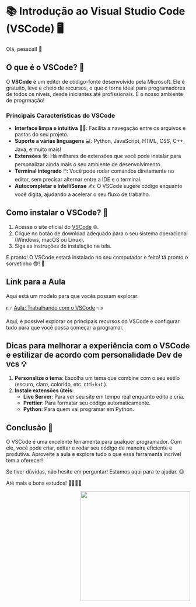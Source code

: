 # 📚 Introdução ao Visual Studio Code (VSCode) 🖥️

Olá, pessoal! 👋



## O que é o VSCode? 🤔

O **VSCode** é um editor de código-fonte desenvolvido pela Microsoft. Ele é gratuito, leve e cheio de recursos, o que o torna ideal para programadores de todos os níveis, desde iniciantes até profissionais. É o nosso ambiente de progrmação! 

### Principais Características do VSCode

- **Interface limpa e intuitiva** 🧑‍💻: Facilita a navegação entre os arquivos e pastas do seu projeto.
- **Suporte a várias linguagens** 💻: Python, JavaScript, HTML, CSS, C++, Java, e muito mais!
- **Extensões** 🛠️: Há milhares de extensões que você pode instalar para personalizar ainda mais o seu ambiente de desenvolvimento.
- **Terminal integrado** 🖱️: Você pode rodar comandos diretamente no editor, sem precisar alternar entre a IDE e o terminal.
- **Autocompletar e IntelliSense** ✍️: O VSCode sugere código enquanto você digita, ajudando a acelerar o seu fluxo de trabalho.

## Como instalar o VSCode? 🚀

1. Acesse o site oficial do [VSCode](https://code.visualstudio.com/) 🌐.
2. Clique no botão de download adequado para o seu sistema operacional (Windows, macOS ou Linux).
3. Siga as instruções de instalação na tela.

E pronto! O VSCode estará instalado no seu computador e feito! tá pronto o sorvetinho 😎! 🎉

## Link para a Aula 

Aqui está um modelo para que vocês possam explorar:

👉 [Aula: Trabalhando com o VSCode](https://www.canva.com/design/DAGraGCQl2A/dmOxaE7v_Vso0ivKQ6N-bg/edit?utm_content=DAGraGCQl2A&utm_campaign=designshare&utm_medium=link2&utm_source=sharebutton) 👈

Aqui, é possível explorar os principais recursos do VSCode e configurar tudo para que você possa começar a programar.

## Dicas para melhorar a experiência com o VSCode e estilizar de acordo com personalidade Dev de vcs 💡

1. **Personalize o tema**: Escolha um tema que combine com o seu estilo (escuro, claro, colorido, etc. ctrl+k+t ).
2. **Instale extensões úteis**:
   - **Live Server**: Para ver seu site em tempo real enquanto edita e cria.
   - **Prettier**: Para formatar seu código automaticamente.
   - **Python**: Para quem vai programar em Python.

## Conclusão 🚀

O VSCode é uma excelente ferramenta para qualquer programador. Com ele, você pode criar, editar e rodar seu código de maneira eficiente e produtiva. Aproveite a aula e explore tudo o que essa ferramenta incrível tem a oferecer!

Se tiver dúvidas, não hesite em perguntar! Estamos aqui para te ajudar. 😉

Até mais e bons estudos! 👩‍💻👨‍💻 
<div align="right">
    <img src="https://entail.jit.io/en-assets/jit/fit-in/515x325/644e678fa0c93f0bb6908c64_vscode20meme-1694627928604.png" width="300"/>
</div>

